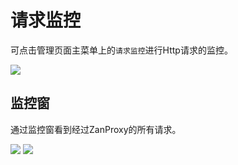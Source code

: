 # 请求监控

可点击管理页面主菜单上的`请求监控`进行Http请求的监控。

<img src="https://img.yzcdn.cn/public_files/2018/04/18/018a02a64a1c149cae5914b310dee6a7.png" />

## 监控窗

通过监控窗看到经过ZanProxy的所有请求。

<img src="https://img.yzcdn.cn/public_files/2018/04/18/6403c00e803a3496a2b93144141cf407.png">

<img src="https://img.yzcdn.cn/public_files/2018/04/18/1e44bd5616908209bf59e47681b138e8.png">
